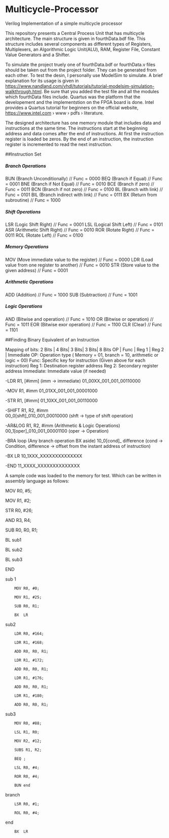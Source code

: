 # Multicycle-Processor
Verilog Implementation of a simple multicycle processor


This repository presents a Central Process Unit that has multicycle architecture. The main structure is given in fourthData.bdf file. This structure includes several components as different types of Registers, Multiplexers, an Algorithmic Logic Unit(ALU), RAM, Register File, Constant Value Generators and a Shifter. 

To simulate the project truely one of fourthData.bdf or fourthData.v files should be taken out from the project folder. They can be generated from each other. To test the desin, I personally use ModelSim to simulate. A brief explanation for its usage is given in https://www.nandland.com/vhdl/tutorials/tutorial-modelsim-simulation-walkthrough.html. Be sure that you added the test file and all the modules which fourthData files include. Quartus was the platform that the developement and the implementstion on the FPGA board is done. Intel provides a Quartus tutorial for beginners on the official website, https://www.intel.com › www › pdfs › literature. 

The designed architecture has one memory module that includes data and instructions at the same time. The instructions start at the beginning address and data comes after the end of instructions. At first the instruction register is loaded be zeros. By the end of an instruction, the instruction register is incremented to read the next instruction. 

##Instruction Set
##### Branch Operations

  BUN (Branch Unconditionally)      // Func = 0000
  BEQ (Branch if Equal)             // Func = 0001
  BNE (Branch if Not Equal)         // Func = 0010
  BCE (Branch if zero)              // Func = 0011
  BCN (Branch if not zero)          // Func = 0100
  BL  (Branch with link)            // Func = 0101
  BIL (Branch indirect with link)   // Func = 0111
  BX  (Return from subroutine)      // Func = 1000

##### Shift Operations

  LSR (Logic Shift Right)           // Func = 0001
  LSL (Logical Shift Left)          // Func = 0101
  ASR (Arithmetic Shift Right)      // Func = 0010
  ROR (Rotate Right)                // Func = 0011
  ROL (Rotate Left)                 // Func = 0100
  
##### Memory Operations
  
  MOV (Move immediate value to the register)      // Func = 0000 
  LDR (Load value from one register to another)   // Func = 0010
  STR (Store value to the given address)          // Func = 0001
  
##### Arithmetic Operations

  ADD (Addition)      // Func = 1000
  SUB (Subtraction)   // Func = 1001
  
##### Logic Operations

  AND (Bitwise and operation)   // Func = 1010
  OR  (Bitwise or operation)    // Func = 1011
  EOR (Bitwise exor operation)  // Func = 1100
  CLR (Clear)                   // Func = 1101
  
##Finding Binary Equivalent of an Instruction

Mapping of bits:
  2 Bits | 4 Bits| 3 Bits| 3 Bits|  8 Bits
    OP   | Func  | Reg 1 | Reg 2 | Immediate
    OP: Operation type ( Memory = 01, branch = 10, arithmetic or logic = 00)
    Func: Specific key for instruction (Given above for each instruction)
    Reg 1: Destination register address
    Reg 2: Secondary register address
    Immediate: Immediate value (if needed)

-LDR	R1, [#imm]  (imm -> immediate)
  01_00XX_001_001_00110000

-MOV	R1, #imm
  01_01XX_001_001_00001000

-STR	R1, [#imm]
  01_10XX_001_001_00110000

-SHIFT	R1, R2, #imm  
  00_0[shft]_010_001_00010000   (shft -> type of shift operation)

-AR&LOG	R1, R2, #imm  (Arithmetic & Logic Operations)
  00_1[oper]_010_001_00001100 (oper -> Operation)

-BRA	loop    (Any branch operation BX aside)
  10_0[cond]_ difference  (cond -> Condition, difference -> offset from the instant address of instruction)

-BX	LR
  10_1XXX_XXXXXXXXXXXXXX

-END
  11_XXXX_XXXXXXXXXXXXXX


A sample code was loaded to the memory for test. Which can be written in assembly language as follows:

  MOV R0, #5;
  
  MOV R1, #2;
  
  STR R0, #26;
  
  AND R3, R4;
  
  SUB R0, R0, R1;
  
  BL sub1
  
  BL sub2
  
  BL sub3
  
  END

sub 1   
        
        MOV R0, #0;
        
        MOV R1, #25;
        
        SUB R0, R1;
        
        BX  LR

sub2    
        
        LDR R0, #164;
        
        LDR R1, #168;
        
        ADD R0, R0, R1;
        
        LDR R1, #172;
        
        ADD R0, R0, R1;
        
        LDR R1, #176;
        
        ADD R0, R0, R1;
        
        LDR R1, #180;
        
        ADD R0, R0, R1;

sub3    
        
        MOV R0, #88;
        
        LSL R1, R0;
        
        MOV R2, #12;
        
        SUBS R1, R2;
        
        BEQ ;
        
        LSL R0, #4;
        
        ROR R0, #4;
        
        BUN end
branch  
        
        LSR R0, #1;
        
        ROL R0, #4;
        
end     

        BX  LR
        
